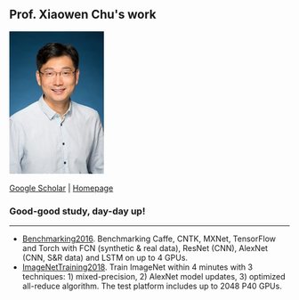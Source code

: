 ## Prof. Xiaowen Chu's work

![img](profile.jpeg)

[Google Scholar](https://scholar.google.com/citations?user=v4rX24EAAAAJ&hl=en)
      |   [Homepage](https://sites.google.com/view/chuxiaowen)

### Good-good study, day-day up!

---
- [Benchmarking2016](shaohuai2016benchmarking.md). Benchmarking Caffe, CNTK, MXNet, TensorFlow and Torch
with FCN (synthetic & real data), ResNet (CNN), AlexNet (CNN, S&R data) and LSTM on up to 4 GPUs.
- [ImageNetTraining2018](tencent2018highly.md). Train ImageNet within 4 minutes with 3
techniques: 1) mixed-precision, 2) AlexNet model updates, 3) optimized all-reduce algorithm. The test platform includes
up to 2048 P40 GPUs.


